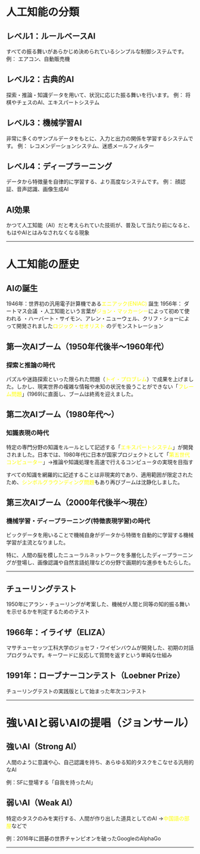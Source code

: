 # 人工知能の分類

## レベル1：ルールベースAI
すべての振る舞いがあらかじめ決められているシンプルな制御システムです。
 例： エアコン、自動販売機
## レベル2：古典的AI
探索・推論・知識データを用いて、状況に応じた振る舞いを行います。
例： 将棋やチェスのAI、エキスパートシステム 
## レベル3：機械学習AI
非常に多くのサンプルデータをもとに、入力と出力の関係を学習するシステムです。
例： レコメンデーションシステム、迷惑メールフィルター
## レベル4：ディープラーニング 
データから特徴量を自律的に学習する、より高度なシステムです。
例： 顔認証、音声認識、画像生成AI
## AI効果
かつて人工知能（AI）だと考えられていた技術が、普及して当たり前になると、もはやAIとはみなされなくなる現象

---
# 人工知能の歴史
## AIの誕生
1946年：世界初の汎用電子計算機である<font color="#ffff00">エニアック(ENIAC) </font>誕生
1956年： ダートマス会議
・人工知能という言葉が<font color="#ffff00">ジョン・マッカーシー</font>によって初めて使われる
・ハーバート・サイモン、アレン・ニューウェル、クリフ・ショーによって開発されました<font color="#ffff00">ロジック・セオリスト</font> のデモンストレーション
## 第一次AIブーム（1950年代後半〜1960年代）
### 探索と推論の時代
パズルや迷路探索といった限られた問題（<font color="#ffff00">トイ・プロブレム</font>）で成果を上げました。しかし、現実世界の複雑な情報や未知の状況を扱うことができない「<font color="#ffff00">フレーム問題</font>」(1969)に直面し、ブームは終焉を迎えました。

## 第二次AIブーム（1980年代〜）
### 知識表現の時代
特定の専門分野の知識をルールとして記述する「<font color="#ffff00">エキスパートシステム</font>」が開発されました。日本では、1980年代に日本が国家プロジェクトとして「<font color="#ffff00">第五世代コンピューター</font>」→推論や知識処理を高速で行えるコンピュータの実現を目指す

すべての知識を網羅的に記述することは非現実的であり、適用範囲が限定されたため、<font color="#ffff00">シンボルグラウンディング問題</font>もあり再びブームは沈静化しました。
## 第三次AIブーム（2000年代後半〜現在）
### 機械学習・ディープラーニング(特徴表現学習)の時代
ビックデータを用いることで機械自身がデータから特徴を自動的に学習する機械学習が主流となりました。

特に、人間の脳を模したニューラルネットワークを多層化したディープラーニングが登場し、画像認識や自然言語処理などの分野で画期的な進歩をもたらした。

---
## チューリングテスト
1950年にアラン・チューリングが考案した、機械が人間と同等の知的振る舞いを示せるかを判定するためのテスト
## 1966年：イライザ（ELIZA） 
マサチューセッツ工科大学のジョセフ・ワイゼンバウムが開発した、初期の対話プログラムです。キーワードに反応して質問を返すという単純な仕組み
## 1991年：ローブナーコンテスト（Loebner Prize） 
 チューリングテストの実践版として始まった年次コンテスト

---
# 強いAIと弱いAIの提唱（ジョンサール）

## 強いAI（Strong AI） 
人間のように意識や心、自己認識を持ち、あらゆる知的タスクをこなせる汎用的なAI

例：SFに登場する「自我を持ったAI」
## 弱いAI（Weak AI） 
特定のタスクのみを実行する、人間が作り出した道具としてのAI
→<font color="#ffff00">中国語の部屋</font>などで

例：2016年に囲碁の世界チャンピオンを破ったGoogleのAlphaGo

---

